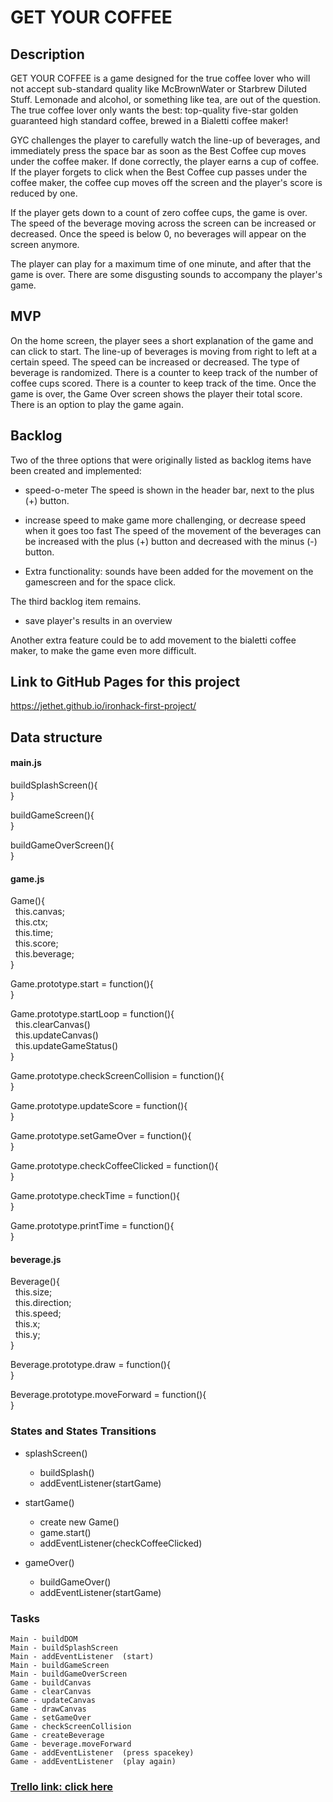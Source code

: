 # GET YOUR COFFEE


## Description

GET YOUR COFFEE is a game designed for the true coffee lover who will not accept sub-standard quality like McBrownWater or Starbrew Diluted Stuff. Lemonade and alcohol, or something like tea, are out of the question. The true coffee lover only wants the best: top-quality five-star golden guaranteed high standard coffee, brewed in a Bialetti coffee maker!

GYC challenges the player to carefully watch the line-up of beverages, and immediately press the space bar as soon as the Best Coffee cup moves under the coffee maker. If done correctly, the player earns a cup of coffee. If the player forgets to click when the Best Coffee cup passes under the coffee maker, the coffee cup moves off the screen and the player's score is reduced by one. 

If the player gets down to a count of zero coffee cups, the game is over. The speed of the beverage moving across the screen can be increased or decreased. Once the speed is below 0, no beverages will appear on the screen anymore.

The player can play for a maximum time of one minute, and after that the game is over. There are some disgusting sounds to accompany the player's game.


## MVP
On the home screen, the player sees a short explanation of the game and can click to start.
The line-up of beverages is moving from right to left at a certain speed.
The speed can be increased or decreased.
The type of beverage is randomized.
There is a counter to keep track of the number of coffee cups scored. 
There is a counter to keep track of the time. 
Once the game is over, the Game Over screen shows the player their total score.
There is an option to play the game again.


## Backlog
Two of the three options that were originally listed as backlog items have been created and implemented:

* speed-o-meter
  The speed is shown in the header bar, next to the plus (+) button.

* increase speed to make game more challenging, or decrease speed when it goes too fast
  The speed of the movement of the beverages can be increased with the plus (+) button and decreased with the minus (-) button.
  
* Extra functionality: sounds have been added for the movement on the gamescreen and for the space click.  

The third backlog item remains.
* save player's results in an overview

Another extra feature could be to add movement to the bialetti coffee maker, to make the game even more difficult.


## Link to GitHub Pages for this project
https://jethet.github.io/ironhack-first-project/

## Data structure
#### main.js


buildSplashScreen(){  
}

buildGameScreen(){  
}

buildGameOverScreen(){  
}



#### game.js

Game(){  
  this.canvas;  
  this.ctx;  
  this.time;  
  this.score;  
  this.beverage;  
}

Game.prototype.start = function(){  
}

Game.prototype.startLoop = function(){  
  this.clearCanvas()  
  this.updateCanvas()  
  this.updateGameStatus()  
}

Game.prototype.checkScreenCollision = function(){  
}

Game.prototype.updateScore = function(){  
}

Game.prototype.setGameOver = function(){  
}

Game.prototype.checkCoffeeClicked = function(){  
}

Game.prototype.checkTime = function(){  
}

Game.prototype.printTime = function(){  
}


#### beverage.js

Beverage(){  
  this.size;  
  this.direction;  
  this.speed;  
  this.x;  
  this.y;  
  }
  

Beverage.prototype.draw = function(){  
}

Beverage.prototype.moveForward = function(){  
}



### States and States Transitions

- splashScreen()
  - buildSplash()
  - addEventListener(startGame)
  
  
- startGame()
  - create new Game()
  - game.start()
  - addEventListener(checkCoffeeClicked)
  
  
- gameOver()
  - buildGameOver()
  - addEventListener(startGame) 

### Tasks

    Main - buildDOM
    Main - buildSplashScreen
    Main - addEventListener  (start)
    Main - buildGameScreen
    Main - buildGameOverScreen
    Game - buildCanvas
    Game - clearCanvas
    Game - updateCanvas
    Game - drawCanvas
    Game - setGameOver
    Game - checkScreenCollision
    Game - createBeverage
    Game - beverage.moveForward
    Game - addEventListener  (press spacekey)
    Game - addEventListener  (play again)
    
    

### [Trello link: click here](https://trello.com/b/ihmt0jKI/ironhack-first-project-get-your-coffee)

